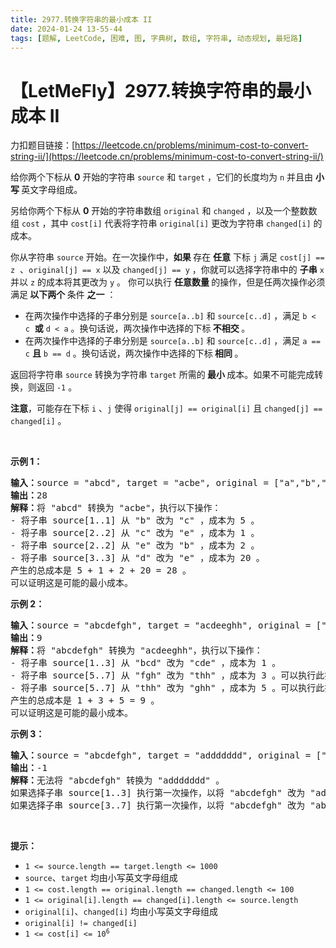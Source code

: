 ```yaml
---
title: 2977.转换字符串的最小成本 II
date: 2024-01-24 13-55-44
tags: [题解, LeetCode, 困难, 图, 字典树, 数组, 字符串, 动态规划, 最短路]
---
```


# 【LetMeFly】2977.转换字符串的最小成本 II

力扣题目链接：[https://leetcode.cn/problems/minimum-cost-to-convert-string-ii/](https://leetcode.cn/problems/minimum-cost-to-convert-string-ii/)

<p>给你两个下标从 <strong>0</strong> 开始的字符串 <code>source</code> 和 <code>target</code> ，它们的长度均为 <code>n</code> 并且由 <strong>小写 </strong>英文字母组成。</p>

<p>另给你两个下标从 <strong>0</strong> 开始的字符串数组 <code>original</code> 和 <code>changed</code> ，以及一个整数数组 <code>cost</code> ，其中 <code>cost[i]</code> 代表将字符串 <code>original[i]</code> 更改为字符串 <code>changed[i]</code> 的成本。</p>

<p>你从字符串 <code>source</code> 开始。在一次操作中，<strong>如果 </strong>存在 <strong>任意</strong> 下标 <code>j</code> 满足 <code>cost[j] == z</code>&nbsp; 、<code>original[j] == x</code> 以及 <code>changed[j] == y</code> ，你就可以选择字符串中的 <strong>子串</strong> <code>x</code> 并以 <code>z</code> 的成本将其更改为 <code>y</code> 。 你可以执行 <strong>任意数量 </strong>的操作，但是任两次操作必须满足<strong> 以下两个 </strong>条件 <strong>之一</strong> ：</p>

<ul>
	<li>在两次操作中选择的子串分别是 <code>source[a..b]</code> 和 <code>source[c..d]</code> ，满足 <code>b &lt; c</code>&nbsp; <strong>或</strong> <code>d &lt; a</code> 。换句话说，两次操作中选择的下标<strong> 不相交 </strong>。</li>
	<li>在两次操作中选择的子串分别是 <code>source[a..b]</code> 和 <code>source[c..d]</code> ，满足 <code>a == c</code> <strong>且</strong> <code>b == d</code> 。换句话说，两次操作中选择的下标<strong> 相同 </strong>。</li>
</ul>

<p>返回将字符串 <code>source</code> 转换为字符串 <code>target</code> 所需的<strong> 最小 </strong>成本。如果不可能完成转换，则返回 <code>-1</code> 。</p>

<p><strong>注意</strong>，可能存在下标 <code>i</code> 、<code>j</code> 使得 <code>original[j] == original[i]</code> 且 <code>changed[j] == changed[i]</code> 。</p>

<p>&nbsp;</p>

<p><strong>示例 1：</strong></p>

<pre>
<strong>输入：</strong>source = "abcd", target = "acbe", original = ["a","b","c","c","e","d"], changed = ["b","c","b","e","b","e"], cost = [2,5,5,1,2,20]
<strong>输出：</strong>28
<strong>解释：</strong>将 "abcd" 转换为 "acbe"，执行以下操作：
- 将子串 source[1..1] 从 "b" 改为 "c" ，成本为 5 。
- 将子串 source[2..2] 从 "c" 改为 "e" ，成本为 1 。
- 将子串 source[2..2] 从 "e" 改为 "b" ，成本为 2 。
- 将子串 source[3..3] 从 "d" 改为 "e" ，成本为 20 。
产生的总成本是 5 + 1 + 2 + 20 = 28 。 
可以证明这是可能的最小成本。
</pre>

<p><strong>示例 2：</strong></p>

<pre>
<strong>输入：</strong>source = "abcdefgh", target = "acdeeghh", original = ["bcd","fgh","thh"], changed = ["cde","thh","ghh"], cost = [1,3,5]
<strong>输出：</strong>9
<strong>解释：</strong>将 "abcdefgh" 转换为 "acdeeghh"，执行以下操作：
- 将子串 source[1..3] 从 "bcd" 改为 "cde" ，成本为 1 。
- 将子串 source[5..7] 从 "fgh" 改为 "thh" ，成本为 3 。可以执行此操作，因为下标 [5,7] 与第一次操作选中的下标不相交。
- 将子串 source[5..7] 从 "thh" 改为 "ghh" ，成本为 5 。可以执行此操作，因为下标 [5,7] 与第一次操作选中的下标不相交，且与第二次操作选中的下标相同。
产生的总成本是 1 + 3 + 5 = 9 。
可以证明这是可能的最小成本。
</pre>

<p><strong>示例 3：</strong></p>

<pre>
<strong>输入：</strong>source = "abcdefgh", target = "addddddd", original = ["bcd","defgh"], changed = ["ddd","ddddd"], cost = [100,1578]
<strong>输出：</strong>-1
<strong>解释：</strong>无法将 "abcdefgh" 转换为 "addddddd" 。
如果选择子串 source[1..3] 执行第一次操作，以将 "abcdefgh" 改为 "adddefgh" ，你无法选择子串 source[3..7] 执行第二次操作，因为两次操作有一个共用下标 3 。
如果选择子串 source[3..7] 执行第一次操作，以将 "abcdefgh" 改为 "abcddddd" ，你无法选择子串 source[1..3] 执行第二次操作，因为两次操作有一个共用下标 3 。
</pre>

<p>&nbsp;</p>

<p><strong>提示：</strong></p>

<ul>
	<li><code>1 &lt;= source.length == target.length &lt;= 1000</code></li>
	<li><code>source</code>、<code>target</code> 均由小写英文字母组成</li>
	<li><code>1 &lt;= cost.length == original.length == changed.length &lt;= 100</code></li>
	<li><code>1 &lt;= original[i].length == changed[i].length &lt;= source.length</code></li>
	<li><code>original[i]</code>、<code>changed[i]</code> 均由小写英文字母组成</li>
	<li><code>original[i] != changed[i]</code></li>
	<li><code>1 &lt;= cost[i] &lt;= 10<sup>6</sup></code></li>
</ul>


    
